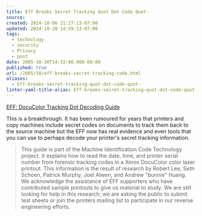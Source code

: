 ```yaml
---
title: Eff Breaks Secret Tracking Quot Dot Code Quot-
source: 
created: 2024-10-06 21:27:13-07:00
updated: 2024-10-10 14:59:13-07:00
tags:
  - technology
  - security
  - Privacy
  - post
date: 2005-10-30T14:33:00.000-08:00
published: true
url: /2005/10/eff-breaks-secret-tracking-code.html
aliases:
  - Eff-breaks-secret-tracking-quot-dot-code-quot-
linter-yaml-title-alias: Eff-breaks-secret-tracking-quot-dot-code-quot-
---
```



[EFF: DocuColor Tracking Dot Decoding Guide](https://www.eff.org/Privacy/printers/docucolor/ "EFF: DocuColor Tracking Dot Decoding Guide")  
  
This is a breakthrough. It has been rumoured for years that printers and copy machines include secret codes on documents to track them back to the source machine but the EFF now has real evidence and even tools that you can use to perhaps decode your printer's secret tracking information.  
  

>   
> This guide is part of the Machine Identification Code Technology project. It explains how to read the date, time, and printer serial number from forensic tracking codes in a Xerox DocuColor color laser printout. This information is the result of research by Robert Lee, Seth Schoen, Patrick Murphy, Joel Alwen, and Andrew "bunnie" Huang. We acknowledge the assistance of EFF supporters who have contributed sample printouts to give us material to study. We are still looking for help in this research; we are asking the public to submit test sheets or join the printers mailing list to participate in our reverse engineering efforts.